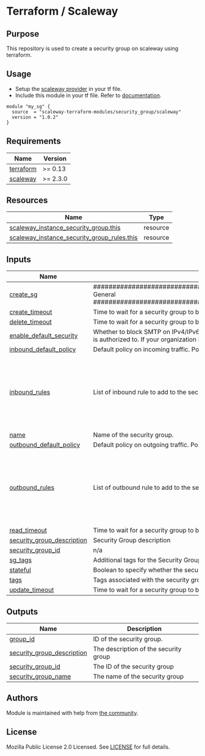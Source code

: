 # Terraform / Scaleway

## Purpose

This repository is used to create a security group on scaleway using terraform.

## Usage

- Setup the [scaleway provider](https://www.terraform.io/docs/providers/scaleway/index.html) in your tf file.
- Include this module in your tf file. Refer to [documentation](https://www.terraform.io/docs/modules/sources.html#generic-git-repository).

```hcl
module "my_sg" {
  source  = "scaleway-terraform-modules/security_group/scaleway"
  version = "1.0.2"
}
```

<!-- BEGIN_TF_DOCS -->
## Requirements

| Name | Version |
|------|---------|
| <a name="requirement_terraform"></a> [terraform](#requirement_terraform) | >= 0.13 |
| <a name="requirement_scaleway"></a> [scaleway](#requirement_scaleway) | >= 2.3.0 |

## Resources

| Name | Type |
|------|------|
| [scaleway_instance_security_group.this](https://registry.terraform.io/providers/scaleway/scaleway/latest/docs/resources/instance_security_group) | resource |
| [scaleway_instance_security_group_rules.this](https://registry.terraform.io/providers/scaleway/scaleway/latest/docs/resources/instance_security_group_rules) | resource |

## Inputs

| Name | Description | Type | Default | Required |
|------|-------------|------|---------|:--------:|
| <a name="input_create_sg"></a> [create_sg](#input_create_sg) | ############################################################################### General ############################################################################### | `bool` | `true` | no |
| <a name="input_create_timeout"></a> [create_timeout](#input_create_timeout) | Time to wait for a security group to be created | `string` | `"10m"` | no |
| <a name="input_delete_timeout"></a> [delete_timeout](#input_delete_timeout) | Time to wait for a security group to be deleted | `string` | `"15m"` | no |
| <a name="input_enable_default_security"></a> [enable_default_security](#input_enable_default_security) | Whether to block SMTP on IPv4/IPv6 (Port 25, 465, 587). Set to false will unblock SMTP if your account is authorized to. If your organization is not yet authorized to send SMTP traffic, open a support ticket. | `bool` | `true` | no |
| <a name="input_inbound_default_policy"></a> [inbound_default_policy](#input_inbound_default_policy) | Default policy on incoming traffic. Possible values are: accept or drop. | `string` | `"drop"` | no |
| <a name="input_inbound_rules"></a> [inbound_rules](#input_inbound_rules) | List of inbound rule to add to the security group. | ```list(object({ action = string protocol = string port = optional(number) port_range = optional(string) ip = optional(string) ip_range = optional(string) }))``` | ```[ { "action": null, "ip": null, "ip_range": null, "port": null, "port_range": null, "protocol": null } ]``` | no |
| <a name="input_name"></a> [name](#input_name) | Name of the security group. | `string` | `null` | no |
| <a name="input_outbound_default_policy"></a> [outbound_default_policy](#input_outbound_default_policy) | Default policy on outgoing traffic. Possible values are: accept or drop. | `string` | `"drop"` | no |
| <a name="input_outbound_rules"></a> [outbound_rules](#input_outbound_rules) | List of outbound rule to add to the security group. | ```list(object({ action = string protocol = string port = optional(number) port_range = optional(string) ip = optional(string) ip_range = optional(string) }))``` | ```[ { "action": null, "ip": null, "ip_range": null, "port": null, "port_range": null, "protocol": null } ]``` | no |
| <a name="input_read_timeout"></a> [read_timeout](#input_read_timeout) | Time to wait for a security group to be read | `string` | `"10m"` | no |
| <a name="input_security_group_description"></a> [security_group_description](#input_security_group_description) | Security Group description | `string` | `""` | no |
| <a name="input_security_group_id"></a> [security_group_id](#input_security_group_id) | n/a | `string` | `""` | no |
| <a name="input_sg_tags"></a> [sg_tags](#input_sg_tags) | Additional tags for the Security Groups | `list(string)` | `[]` | no |
| <a name="input_stateful"></a> [stateful](#input_stateful) | Boolean to specify whether the security group should be stateful or not. | `bool` | `true` | no |
| <a name="input_tags"></a> [tags](#input_tags) | Tags associated with the security group and its rules. | `list(any)` | `[]` | no |
| <a name="input_update_timeout"></a> [update_timeout](#input_update_timeout) | Time to wait for a security group to be updated | `string` | `"10m"` | no |

## Outputs

| Name | Description |
|------|-------------|
| <a name="output_group_id"></a> [group_id](#output_group_id) | ID of the security group. |
| <a name="output_security_group_description"></a> [security_group_description](#output_security_group_description) | The description of the security group |
| <a name="output_security_group_id"></a> [security_group_id](#output_security_group_id) | The ID of the security group |
| <a name="output_security_group_name"></a> [security_group_name](#output_security_group_name) | The name of the security group |
<!-- END_TF_DOCS -->

## Authors

Module is maintained with help from [the community](https://github.com/scaleway-terraform-modules/terraform-scaleway-security_group/graphs/contributors).

## License

Mozilla Public License 2.0 Licensed. See [LICENSE](https://github.com/scaleway-terraform-modules/terraform-scaleway-security_group/tree/master/LICENSE) for full details.
